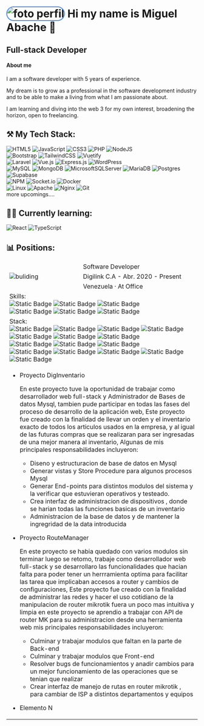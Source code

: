 # <img style="border: 2px solid #3A80EA; border-radius: 100px;" src="https://i.postimg.cc/L8DzK2h6/43658042.jpg" alt="foto perfil"> Hi my name is Miguel Abache 👋
##  Full-stack Developer
#### About me

I am a software developer with 5 years of experience.

My dream is to grow as a professional in the software development industry and to be able to make a living from what I am passionate about.

I am learning and diving into the web 3 for my own interest, broadening the horizon, open to freelancing. 



## ⚒️ My Tech Stack:
![HTML5](https://img.shields.io/badge/html5-%23E34F26.svg?style=for-the-badge&logo=html5&logoColor=white)
![JavaScript](https://img.shields.io/badge/javascript-%23323330.svg?style=for-the-badge&logo=javascript&logoColor=%23F7DF1E)
![CSS3](https://img.shields.io/badge/css3-%231572B6.svg?style=for-the-badge&logo=css3&logoColor=white)
![PHP](https://img.shields.io/badge/php-%23777BB4.svg?style=for-the-badge&logo=php&logoColor=white)
![NodeJS](https://img.shields.io/badge/node.js-6DA55F?style=for-the-badge&logo=node.js&logoColor=white)
</br>
![Bootstrap](https://img.shields.io/badge/bootstrap-%238511FA.svg?style=for-the-badge&logo=bootstrap&logoColor=white)
![TailwindCSS](https://img.shields.io/badge/tailwindcss-%2338B2AC.svg?style=for-the-badge&logo=tailwind-css&logoColor=white)
![Vuetify](https://img.shields.io/badge/Vuetify-1867C0?style=for-the-badge&logo=vuetify&logoColor=AEDDFF)
</br>
![Laravel](https://img.shields.io/badge/laravel-%23FF2D20.svg?style=for-the-badge&logo=laravel&logoColor=white)
![Vue.js](https://img.shields.io/badge/vuejs-%2335495e.svg?style=for-the-badge&logo=vuedotjs&logoColor=%234FC08D)
![Express.js](https://img.shields.io/badge/express.js-%23404d59.svg?style=for-the-badge&logo=express&logoColor=%2361DAFB)
![WordPress](https://img.shields.io/badge/WordPress-%23117AC9.svg?style=for-the-badge&logo=WordPress&logoColor=white)
</br>
![MySQL](https://img.shields.io/badge/mysql-%2300f.svg?style=for-the-badge&logo=mysql&logoColor=white)
![MongoDB](https://img.shields.io/badge/MongoDB-%234ea94b.svg?style=for-the-badge&logo=mongodb&logoColor=white)
![MicrosoftSQLServer](https://img.shields.io/badge/Microsoft%20SQL%20Server-CC2927?style=for-the-badge&logo=microsoft%20sql%20server&logoColor=white)
![MariaDB](https://img.shields.io/badge/MariaDB-003545?style=for-the-badge&logo=mariadb&logoColor=white)
![Postgres](https://img.shields.io/badge/postgres-%23316192.svg?style=for-the-badge&logo=postgresql&logoColor=white)
![Supabase](https://img.shields.io/badge/Supabase-3ECF8E?style=for-the-badge&logo=supabase&logoColor=white)
</br>
![NPM](https://img.shields.io/badge/NPM-%23CB3837.svg?style=for-the-badge&logo=npm&logoColor=white)
![Socket.io](https://img.shields.io/badge/Socket.io-black?style=for-the-badge&logo=socket.io&badgeColor=010101)
![Docker](https://img.shields.io/badge/docker-%230db7ed.svg?style=for-the-badge&logo=docker&logoColor=white)
</br>
![Linux](https://img.shields.io/badge/Linux-FCC624?style=for-the-badge&logo=linux&logoColor=black)
![Apache](https://img.shields.io/badge/apache-%23D42029.svg?style=for-the-badge&logo=apache&logoColor=white)
![Nginx](https://img.shields.io/badge/nginx-%23009639.svg?style=for-the-badge&logo=nginx&logoColor=white)
![Git](https://img.shields.io/badge/git-%23F05033.svg?style=for-the-badge&logo=git&logoColor=white)
</br>
more upcomings....

## 👩‍💻 Currently learning:
![React](https://img.shields.io/badge/react-%2320232a.svg?style=for-the-badge&logo=react&logoColor=%2361DAFB)
![TypeScript](https://img.shields.io/badge/typescript-%23007ACC.svg?style=for-the-badge&logo=typescript&logoColor=white)


## 📊 Positions:
<table>
<tbody >
  <tr>
    <td  style="border-style: hidden;" colspan="2" rowspan="3"> <img src="https://i.postimg.cc/CLdjnyR5/digilink.jpg" alt="buliding"></td>
    <td  style="border-style: hidden;" colspan="2">
        Software Developer
    </td>
  </tr>
  <tr>
    <td  style="border-style: hidden;" colspan="11">
        Digilink C.A - Abr. 2020 - Present 
    </td>
  </tr>
  <tr>
    <td colspan="11">
        Venezuela · At Office
    </td>
  </tr>
  <tr>
    <td colspan="11">Skills: </br>
      <img alt="Static Badge" src="https://img.shields.io/badge/Assertive_communication-green">
      <img alt="Static Badge" src="https://img.shields.io/badge/TeamWork-green">
      <img alt="Static Badge" src="https://img.shields.io/badge/Competitive-red">
      </br>
      <img alt="Static Badge" src="https://img.shields.io/badge/Problem_solving-blue">
      <img alt="Static Badge" src="https://img.shields.io/badge/Asset_Management-blue">
      <img alt="Static Badge" src="https://img.shields.io/badge/Fast_learning-blue">
    </td>
  </tr>
  <tr>
    <td colspan="11">Stack: </br>
      <img alt="Static Badge" src="https://img.shields.io/badge/javascript-%23323330.svg?style=plastic&logo=javascript&logoColor=%23F7DF1E">
      <img alt="Static Badge" src="https://img.shields.io/badge/php-%23777BB4.svg?style=plastic&logo=php&logoColor=white">
      <img alt="Static Badge" src="https://img.shields.io/badge/node.js-6DA55F?style=plastic&logo=node.js&logoColor=white">
      <img alt="Static Badge" src="https://img.shields.io/badge/tailwindcss-%2338B2AC.svg?style=plastic&logo=tailwind-css&logoColor=white">
      <img alt="Static Badge" src="https://img.shields.io/badge/laravel-%23FF2D20.svg?style=plastic&logo=laravel&logoColor=white">
      <img alt="Static Badge" src="https://img.shields.io/badge/vuejs-%2335495e.svg?style=plastic&logo=vuedotjs&logoColor=%234FC08D">
      <img alt="Static Badge" src="https://img.shields.io/badge/express.js-%23404d59.svg?style=plastic&logo=express&logoColor=%2361DAFB">
       </br>
      <img alt="Static Badge" src="https://img.shields.io/badge/mysql-%2300f.svg?style=plastic&logo=mysql&logoColor=white">
      <img alt="Static Badge" src="https://img.shields.io/badge/Microsoft%20SQL%20Server-CC2927?style=plastic&logo=microsoft%20sql%20server&logoColor=white">
      <img alt="Static Badge" src="https://img.shields.io/badge/postgres-%23316192.svg?style=plastic&logo=postgresql&logoColor=white"> 
      </br>
      <img alt="Static Badge" src="https://img.shields.io/badge/Socket.io-black?style=plastic&logo=socket.io&badgeColor=010101">
      <img alt="Static Badge" src="https://img.shields.io/badge/docker-%230db7ed.svg?style=plastic&logo=docker&logoColor=white">
      <img alt="Static Badge" src="https://img.shields.io/badge/Linux-FCC624?style=plastic&logo=linux&logoColor=blacke">
      <img alt="Static Badge" src="https://img.shields.io/badge/git-%23F05033.svg?style=plastic&logo=git&logoColor=white">
      <img alt="Static Badge" src="https://img.shields.io/badge/nginx-%23009639.svg?style=plastic&logo=nginx&logoColor=white">
    </td>
  </tr>
  <tr>
    <td colspan="11">
      <ul>
        <li>Proyecto DigInventario</li>
            <p>
              En este proyecto tuve la oportunidad de trabajar como desarrollador web full-stack y Administrador de Bases de datos Mysql, tambien pude participar en todas las fases del proceso de desarrollo de la aplicación web, Este proyecto fue creado con la finalidad de                 llevar un orden y el inventario exacto de todos los articulos usados en la empresa, y al igual de las futuras compras que se realizaran para ser ingresadas de una mejor manera al inventario, Algunas de mis                        principales responsabilidades incluyeron:
              <ul>
                <li>Diseno y estructuracion de base de datos en Mysql </li>
                <li>Generar vistas y Store Procedure para algunos procesos Mysql</li>
                <li>Generar End-points para distintos modulos del sistema y la verificar que estuvieran operativos y testeado.</li> 
                <li>Crea interfaz de administracion de dispositivos , donde se harian todas las funciones basicas de un inventario </li>
                <li>Administracion de la base de datos y de mantener la ingregridad de la data introducida </li>
              </ul>
            </p>
        <li>Proyecto RouteManager</li>
              <p>
              En este proyecto se habia quedado con varios modulos sin terminar luego se retomo, trabaje como desarrollador web full-stack y se desarrollaro las funcionalidades que hacian falta para poder tener un                    herrramienta optima para facilitar las tarea que implicaban accesos a router y cambios de configuraciones, Este proyecto fue creado con la finalidad de administrar las redes y hacer el uso cotidiano de la                manipulacion de router mikrotik fuera un poco mas intuitiva y limpia en este proyecto se aprendio a trabajar con API de router MK para su administracion desde una herramienta web  mis principales                         responsabilidades incluyeron:
              <ul>
                <li>Culminar y trabajar modulos que faltan en la parte de Back-end </li> 
                <li>Culminar y trabajar modulos que Front-end</li> 
                <li>Resolver bugs de funcionamientos y anadir cambios para un mejor funcionamiento de las operaciones que se tenian que realizar</li>
                <li>Crear interfaz de manejo de rutas en router mikrotik , para cambiar de ISP a distintos departamentos y equipos</li>
              </ul>
            </p>
        <li>Elemento N</li>
      </ul>
    </td>
  </tr>
</tbody>
</table>

<!---
Ab4ch3/Ab4ch3 is a ✨ special ✨ repository because its `README.md` (this file) appears on your GitHub profile.
You can click the Preview link to take a look at your changes.
--->
